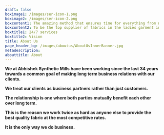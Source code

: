 ```yaml
---
draft: false
boximage1: /images/ser-icon-1.png
boximage2: /images/ser-icon-2.png
boxcontent1: The amazing method that ensures time for everything from now life!
boxcontent2: To be the top supplier of fabrics in the ladies garment industry.
boxtitle1: 24/7 services
boxtitle2: Vision
title: About Us
page_header_bg: /images/aboutus/AboutUsInnerBanner.jpg
metadescription: 
abouttitle: About
---
```


**We at Abhishek Synthetic Mills have been working since the last 34 years towards a common goal of making long term business relations with our clients.**

**We treat our clients as business partners rather than just customers.**

**The relationship is one where both parties mutually benefit each other over long term.**

**This is the reason we work twice as hard as anyone else to provide the best quality fabric at the most competitive rates.**

**It is the only way we do business.**